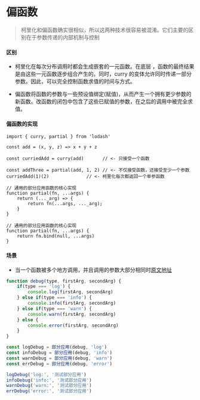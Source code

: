 # 偏函数

> 柯里化和偏函数确实很相似，所以这两种技术很容易被混淆。它们主要的区别在于参数传递的内部机制与控制

#### 区别

- 柯里化在每次分布调用时都会生成嵌套的一元函数。在底层 ，函数的最终结果是由这些一元函数逐步组合产生的。同时，curry 的变体允许同时传递一部分参数。因此，可以完全控制函数求值的时间与方式。

- 偏函数将函数的参数与一些预设值绑定(赋值)，从而产生一个拥有更少参数的新函数。改函数的闭包中包含了这些已赋值的参数，在之后的调用中被完全求值。

#### 偏函数的实现

```
import { curry, partial } from 'lodash'

const add = (x, y, z) => x + y + z

const curriedAdd = curry(add)       // <- 只接受一个函数

const addThree = partial(add, 1, 2) // <- 不仅接受函数，还接受至少一个参数
curriedAdd(1)(2)              // <- 柯里化每次都返回一个单参函数

// 通用的部分应用函数的核心实现
function partial(fn, ...args) {
    return (..._arg) => {
        return fn(...args, ..._arg);
    }
}

// 通用的部分应用函数的核心实现
function partial(fn, ...args) {
    return fn.bind(null, ...args)
}

```

#### 场景

- 当一个函数被多个地方调用，并且调用的参数大部分相同时[原文地址](https://juejin.im/post/5c6e08276fb9a04a027af1de#heading-0)

```js
function debug(type, firstArg, secondArg) {
    if(type === 'log') {
        console.log(firstArg, secondArg)
    } else if(type === 'info') {
        console.info(firstArg, secondArg)
    } else if(type === 'warn') {
        console.warn(firstArg, secondArg)
    } else {
        console.error(firstArg, secondArg)
    }
}

const logDebug = 部分应用(debug, 'log')
const infoDebug = 部分应用(debug, 'info')
const warnDebug = 部分应用(debug, 'warn')
const errDebug = 部分应用(debug, 'error')

logDebug('log:', '测试部分应用')
infoDebug('info:', '测试部分应用')
warnDebug('warn:', '测试部分应用')
errDebug('error:', '测试部分应用')

```
